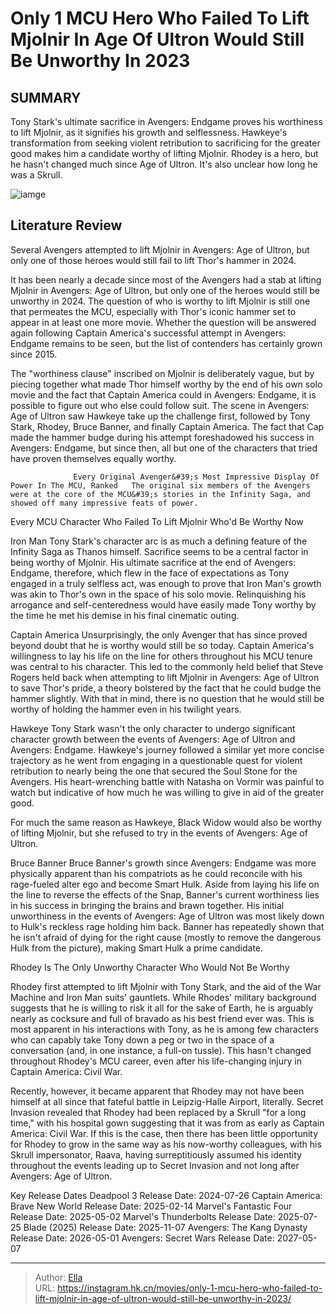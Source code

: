 # Only 1 MCU Hero Who Failed To Lift Mjolnir In Age Of Ultron Would Still Be Unworthy In 2023


## SUMMARY 



  Tony Stark&#39;s ultimate sacrifice in Avengers: Endgame proves his worthiness to lift Mjolnir, as it signifies his growth and selflessness.   Hawkeye&#39;s transformation from seeking violent retribution to sacrificing for the greater good makes him a candidate worthy of lifting Mjolnir.   Rhodey is a hero, but he hasn&#39;t changed much since Age of Ultron. It&#39;s also unclear how long he was a Skrull.  

![iamge](https://static1.srcdn.com/wordpress/wp-content/uploads/2024/01/mjolnir-with-avengers-poster.jpg)

## Literature Review

Several Avengers attempted to lift Mjolnir in Avengers: Age of Ultron, but only one of those heroes would still fail to lift Thor&#39;s hammer in 2024.




It has been nearly a decade since most of the Avengers had a stab at lifting Mjolnir in Avengers: Age of Ultron, but only one of the heroes would still be unworthy in 2024. The question of who is worthy to lift Mjolnir is still one that permeates the MCU, especially with Thor&#39;s iconic hammer set to appear in at least one more movie. Whether the question will be answered again following Captain America&#39;s successful attempt in Avengers: Endgame remains to be seen, but the list of contenders has certainly grown since 2015.




The &#34;worthiness clause&#34; inscribed on Mjolnir is deliberately vague, but by piecing together what made Thor himself worthy by the end of his own solo movie and the fact that Captain America could in Avengers: Endgame, it is possible to figure out who else could follow suit. The scene in Avengers: Age of Ultron saw Hawkeye take up the challenge first, followed by Tony Stark, Rhodey, Bruce Banner, and finally Captain America. The fact that Cap made the hammer budge during his attempt foreshadowed his success in Avengers: Endgame, but since then, all but one of the characters that tried have proven themselves equally worthy.

                  Every Original Avenger&#39;s Most Impressive Display Of Power In The MCU, Ranked   The original six members of the Avengers were at the core of the MCU&#39;s stories in the Infinity Saga, and showed off many impressive feats of power.   


 Every MCU Character Who Failed To Lift Mjolnir Who&#39;d Be Worthy Now 
         




Iron Man
Tony Stark&#39;s character arc is as much a defining feature of the Infinity Saga as Thanos himself. Sacrifice seems to be a central factor in being worthy of Mjolnir. His ultimate sacrifice at the end of Avengers: Endgame, therefore, which flew in the face of expectations as Tony engaged in a truly selfless act, was enough to prove that Iron Man&#39;s growth was akin to Thor&#39;s own in the space of his solo movie. Relinquishing his arrogance and self-centeredness would have easily made Tony worthy by the time he met his demise in his final cinematic outing.

Captain America
Unsurprisingly, the only Avenger that has since proved beyond doubt that he is worthy would still be so today. Captain America&#39;s willingness to lay his life on the line for others throughout his MCU tenure was central to his character. This led to the commonly held belief that Steve Rogers held back when attempting to lift Mjolnir in Avengers: Age of Ultron to save Thor&#39;s pride, a theory bolstered by the fact that he could budge the hammer slightly. With that in mind, there is no question that he would still be worthy of holding the hammer even in his twilight years.




Hawkeye
Tony Stark wasn&#39;t the only character to undergo significant character growth between the events of Avengers: Age of Ultron and Avengers: Endgame. Hawkeye&#39;s journey followed a similar yet more concise trajectory as he went from engaging in a questionable quest for violent retribution to nearly being the one that secured the Soul Stone for the Avengers. His heart-wrenching battle with Natasha on Vormir was painful to watch but indicative of how much he was willing to give in aid of the greater good.



For much the same reason as Hawkeye, Black Widow would also be worthy of lifting Mjolnir, but she refused to try in the events of Avengers: Age of Ultron.




Bruce Banner
Bruce Banner&#39;s growth since Avengers: Endgame was more physically apparent than his compatriots as he could reconcile with his rage-fueled alter ego and become Smart Hulk. Aside from laying his life on the line to reverse the effects of the Snap, Banner&#39;s current worthiness lies in his success in bringing the brains and brawn together. His initial unworthiness in the events of Avengers: Age of Ultron was most likely down to Hulk&#39;s reckless rage holding him back. Banner has repeatedly shown that he isn&#39;t afraid of dying for the right cause (mostly to remove the dangerous Hulk from the picture), making Smart Hulk a prime candidate.






 Rhodey Is The Only Unworthy Character Who Would Not Be Worthy 
          

Rhodey first attempted to lift Mjolnir with Tony Stark, and the aid of the War Machine and Iron Man suits&#39; gauntlets. While Rhodes&#39; military background suggests that he is willing to risk it all for the sake of Earth, he is arguably nearly as cocksure and full of bravado as his best friend ever was. This is most apparent in his interactions with Tony, as he is among few characters who can capably take Tony down a peg or two in the space of a conversation (and, in one instance, a full-on tussle). This hasn&#39;t changed throughout Rhodey&#39;s MCU career, even after his life-changing injury in Captain America: Civil War.

Recently, however, it became apparent that Rhodey may not have been himself at all since that fateful battle in Leipzig-Halle Airport, literally. Secret Invasion revealed that Rhodey had been replaced by a Skrull &#34;for a long time,&#34; with his hospital gown suggesting that it was from as early as Captain America: Civil War. If this is the case, then there has been little opportunity for Rhodey to grow in the same way as his now-worthy colleagues, with his Skrull impersonator, Raava, having surreptitiously assumed his identity throughout the events leading up to Secret Invasion and not long after Avengers: Age of Ultron.




  Key Release Dates              Deadpool 3 Release Date: 2024-07-26                    Captain America: Brave New World Release Date: 2025-02-14                   Marvel&#39;s Fantastic Four Release Date: 2025-05-02                   Marvel&#39;s Thunderbolts Release Date: 2025-07-25                   Blade (2025) Release Date: 2025-11-07                   Avengers: The Kang Dynasty  Release Date: 2026-05-01                    Avengers: Secret Wars Release Date: 2027-05-07      

---

> Author: [Ella](https://instagram.hk.cn/)  
> URL: https://instagram.hk.cn/movies/only-1-mcu-hero-who-failed-to-lift-mjolnir-in-age-of-ultron-would-still-be-unworthy-in-2023/  

